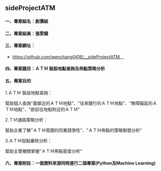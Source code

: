 ## sideProjectATM
#### 一、專案組名：創價組
#### 二、專案組員：張雯嬌
#### 三、專案網址：
- https://github.com/wenchang0416/__sideProjectATM__
#### 四、專案題目：ＡＴＭ 裝設地點查詢及佈點策略分析
#### 五、專案目的

1.ＡＴＭ 裝設地點查詢：
 
幫助個人查詢"最鄰近的ＡＴＭ地點"、"往來銀行的ＡＴＭ地點"、"無障礙區的ＡＴＭ地點"、"欲前往地點附近的ＡＴＭ"

2.ＴＭ通路策略分析：

幫助企業了解"ＡＴＭ周圍的同業競爭性"、"ＡＴＭ佈點的策略聯盟分析"

3.ＡＴＭ設點審核分析：

幫助主管機關掌握"ＡＴＭ佈點密度分析"

#### 六、專案附註：一個資料來源同時進行二個專案(Python及Machine Learning)
